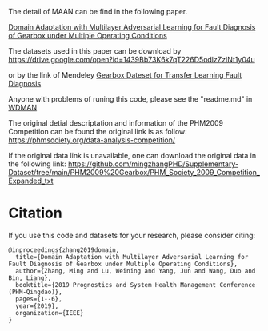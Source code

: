 The detail of MAAN can be find in the following paper.

[Domain Adaptation with Multilayer Adversarial Learning for Fault Diagnosis of Gearbox under Multiple Operating Conditions](https://ieeexplore.ieee.org/abstract/document/8943056)

The datasets used in this paper can be download by 
https://drive.google.com/open?id=1439Bb73K6k7qT226D5odlzZzlNt1y04u

or by the link of Mendeley [Gearbox Dateset for Transfer Learning Fault Diagnosis](https://data.mendeley.com/datasets/6p5y7rgzjz/1)

Anyone with problems of runing this code, please see the "readme.md" in [WDMAN](https://github.com/mingzhangPHD/Transfer-Learning-for-Fault-Diagnosis/blob/master/WDMAN/readme.md)

The original detial descriptation and information of the PHM2009 Competition can be found the original link is as follow:
https://phmsociety.org/data-analysis-competition/

If the original data link is unavailable, one can download the original data in the following link:
https://github.com/mingzhangPHD/Supplementary-Dataset/tree/main/PHM2009%20Gearbox/PHM_Society_2009_Competition_Expanded_txt

# Citation

If you use this code and datasets for your research, please consider citing:

```
@inproceedings{zhang2019domain,
  title={Domain Adaptation with Multilayer Adversarial Learning for Fault Diagnosis of Gearbox under Multiple Operating Conditions},
  author={Zhang, Ming and Lu, Weining and Yang, Jun and Wang, Duo and Bin, Liang},
  booktitle={2019 Prognostics and System Health Management Conference (PHM-Qingdao)},
  pages={1--6},
  year={2019},
  organization={IEEE}
}
```
